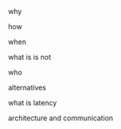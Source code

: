 




why

how

when


what is is not

who


alternatives





what is latency

architecture and communication

